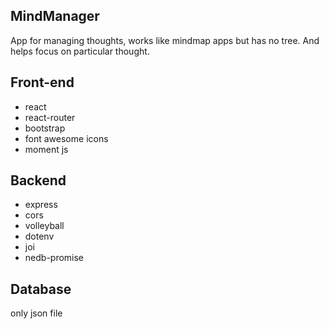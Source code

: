 ## MindManager

App for managing thoughts, works like mindmap apps but has no tree. And helps focus on particular thought.

## Front-end

- react
- react-router
- bootstrap
- font awesome icons
- moment js

## Backend

- express
- cors
- volleyball
- dotenv
- joi
- nedb-promise

## Database

only json file
